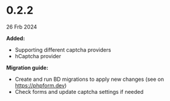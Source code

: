 0.2.2
==
26 Frb 2024

**Added:**

 * Supporting different captcha providers
 * hCaptcha provider

**Migration guide:**
 * Create and run BD migrations to apply new changes (see on https://phpform.dev)
 * Check forms and update captcha settings if needed